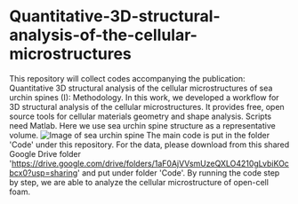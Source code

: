 # Quantitative-3D-structural-analysis-of-the-cellular-microstructures
This repository will collect codes accompanying the publication: Quantitative 3D structural analysis of the cellular microstructures of sea urchin spines (I): Methodology. In this work, we developed a workflow for 3D structural analysis of the cellular microstructures. It provides free, open source tools for cellular materials geometry and shape analysis. Scripts need Matlab. Here we use sea urchin spine structure as a representative volume. 
![Image of sea urchin spine](https://github.com/zilingwu9607/Quantitative-3D-structural-analysis-of-the-cellular-microstructures-of-sea-urchin-spines/blob/master/Images/ilastik.0000.jpg)
The main code is put in the folder 'Code' under this repository. For the data, please download from this shared Google Drive folder 'https://drive.google.com/drive/folders/1aF0AjVVsmUzeQXLO4210gLvbiKOcbcx0?usp=sharing' and put under folder 'Code'.
By running the code step by step, we are able to analyze the cellular microstructure of open-cell foam.

